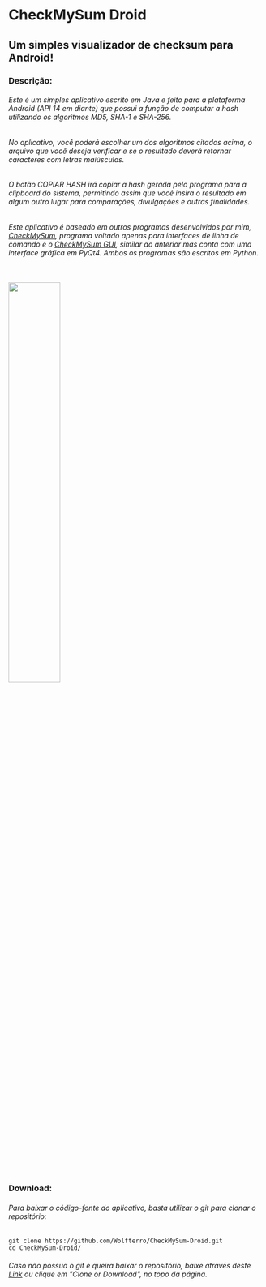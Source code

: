 # CheckMySum Droid
## Um simples visualizador de checksum para Android!

### Descrição:

###### Este é um simples aplicativo escrito em Java e feito para a plataforma Android (API 14 em diante) que possui a função de computar a hash utilizando os algoritmos MD5, SHA-1 e SHA-256.

###### No aplicativo, você poderá escolher um dos algoritmos citados acima, o arquivo que você deseja verificar e se o resultado deverá retornar caracteres com letras maiúsculas.

###### O botão COPIAR HASH irá copiar a hash gerada pelo programa para a clipboard do sistema, permitindo assim que você insira o resultado em algum outro lugar para comparações, divulgações e outras finalidades.

###### Este aplicativo é baseado em outros programas desenvolvidos por mim, [CheckMySum](https://github.com/Wolfterro/CheckMySum), programa voltado apenas para interfaces de linha de comando e o [CheckMySum GUI](https://github.com/Wolfterro/CheckMySum-GUI), similar ao anterior mas conta com uma interface gráfica em PyQt4. Ambos os programas são escritos em Python.

<br />

<img src="http://i.imgur.com/JnhQSXf.png" width="45%" height="45%" />

<br />

### Download:

###### Para baixar o código-fonte do aplicativo, basta utilizar o git para clonar o repositório:
    git clone https://github.com/Wolfterro/CheckMySum-Droid.git
    cd CheckMySum-Droid/

###### Caso não possua o git e queira baixar o repositório, baixe através deste [Link](https://github.com/Wolfterro/CheckMySum-Droid/archive/master.zip) ou clique em "Clone or Download", no topo da página.

